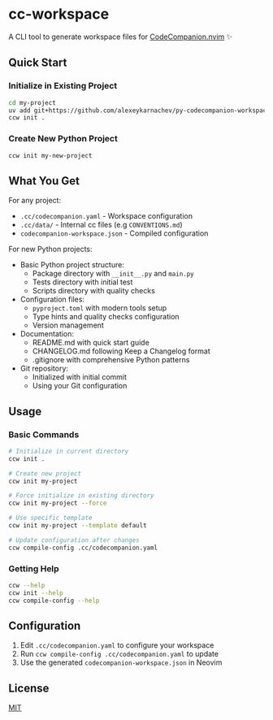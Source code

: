 # cc-workspace

A CLI tool to generate workspace files for [CodeCompanion.nvim](https://github.com/olimorris/codecompanion.nvim) ✨

## Quick Start

### Initialize in Existing Project

```bash
cd my-project
uv add git+https://github.com/alexeykarnachev/py-codecompanion-workspace
ccw init .
```

### Create New Python Project

```bash
ccw init my-new-project
```

## What You Get

For any project:
- `.cc/codecompanion.yaml` - Workspace configuration
- `.cc/data/` - Internal cc files (e.g `CONVENTIONS.md`)
- `codecompanion-workspace.json` - Compiled configuration

For new Python projects:
- Basic Python project structure:
  - Package directory with `__init__.py` and `main.py`
  - Tests directory with initial test
  - Scripts directory with quality checks
- Configuration files:
  - `pyproject.toml` with modern tools setup
  - Type hints and quality checks configuration
  - Version management
- Documentation:
  - README.md with quick start guide
  - CHANGELOG.md following Keep a Changelog format
  - .gitignore with comprehensive Python patterns
- Git repository:
  - Initialized with initial commit
  - Using your Git configuration

## Usage

### Basic Commands

```bash
# Initialize in current directory
ccw init .

# Create new project
ccw init my-project

# Force initialize in existing directory
ccw init my-project --force

# Use specific template
ccw init my-project --template default

# Update configuration after changes
ccw compile-config .cc/codecompanion.yaml
```

### Getting Help

```bash
ccw --help
ccw init --help
ccw compile-config --help
```

## Configuration

1. Edit `.cc/codecompanion.yaml` to configure your workspace
2. Run `ccw compile-config .cc/codecompanion.yaml` to update
3. Use the generated `codecompanion-workspace.json` in Neovim

## License

[MIT](LICENSE)
